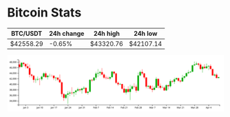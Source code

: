# Bitcoin Stats

BTC/USDT|24h change|24h high|24h low|
|---|---|---|---|
|$42558.29|-0.65%|$43320.76|$42107.14|

<img src="./chart.svg">
